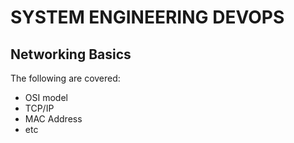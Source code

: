 # SYSTEM ENGINEERING DEVOPS

## Networking Basics

The following are covered:
- OSI model
- TCP/IP
- MAC Address
- etc
